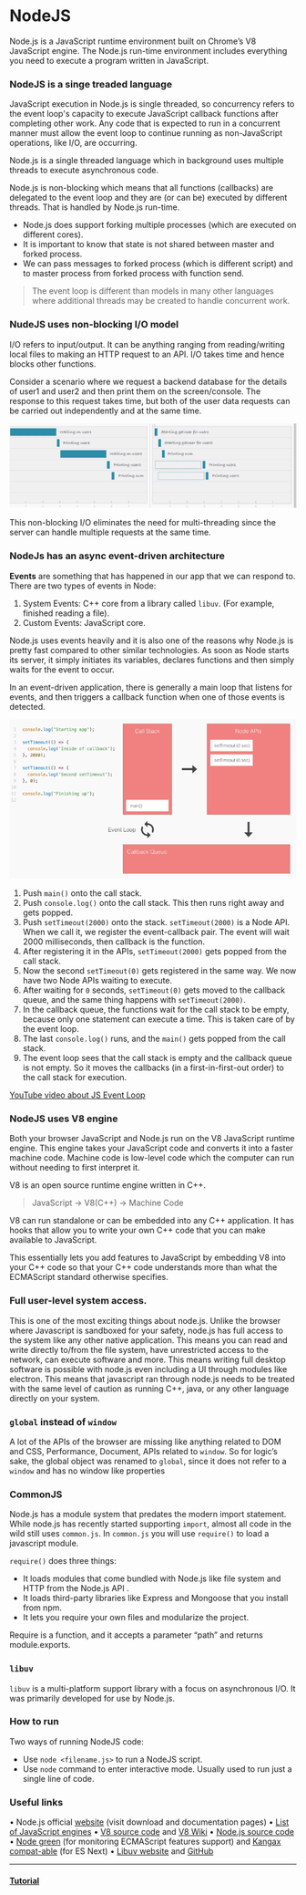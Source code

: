# NodeJS
Node.js is a JavaScript runtime environment built on Chrome’s V8 JavaScript engine. The Node.js run-time environment includes everything you need to execute a program written in JavaScript.

### NodeJS is a singe treaded language
JavaScript execution in Node.js is single threaded, so concurrency refers to the event loop's capacity to execute JavaScript callback functions after completing other work. Any code that is expected to run in a concurrent manner must allow the event loop to continue running as non-JavaScript operations, like I/O, are occurring.

Node.js is a single threaded language which in background uses multiple threads to execute asynchronous code.

Node.js is non-blocking which means that all functions (callbacks) are delegated to the event loop and they are (or can be) executed by different threads. That is handled by Node.js run-time.
* Node.js does support forking multiple processes (which are executed on different cores).
* It is important to know that state is not shared between master and forked process.
* We can pass messages to forked process (which is different script) and to master process from forked process with function send.

> The event loop is different than models in many other languages where additional threads may be created to handle concurrent work.

### NudeJS uses non-blocking I/O model
I/O refers to input/output. It can be anything ranging from reading/writing local files to making an HTTP request to an API. I/O takes time and hence blocks other functions.

Consider a scenario where we request a backend database for the details of user1 and user2 and then print them on the screen/console. The response to this request takes time, but both of the user data requests can be carried out independently and at the same time.

![node-js-bloking-vs-nonblocking-io](../images/node-js-bloking-vs-nonblocking-io.png)

This non-blocking I/O eliminates the need for multi-threading since the server can handle multiple requests at the same time.

### NodeJs has an async event-driven architecture
__Events__ are something that has happened in our app that we can respond to. There are two types of events in Node:
1. System Events: C++ core from a library called `libuv`. (For example, finished reading a file).
2. Custom Events: JavaScript core.

Node.js uses events heavily and it is also one of the reasons why Node.js is pretty fast compared to other similar technologies. As soon as Node starts its server, it simply initiates its variables, declares functions and then simply waits for the event to occur.

In an event-driven application, there is generally a main loop that listens for events, and then triggers a callback function when one of those events is detected.

![event-loop-example](../images/event-loop-example.png)

1. Push `main()` onto the call stack.
2. Push `console.log()` onto the call stack. This then runs right away and gets popped.
3. Push `setTimeout(2000)` onto the stack. `setTimeout(2000)` is a Node API. When we call it, we register the event-callback pair. The event will wait 2000 milliseconds, then callback is the function.
4. After registering it in the APIs, `setTimeout(2000)` gets popped from the call stack.
5. Now the second `setTimeout(0)` gets registered in the same way. We now have two Node APIs waiting to execute.
6. After waiting for `0` seconds, `setTimeout(0)` gets moved to the callback queue, and the same thing happens with `setTimeout(2000)`.
7. In the callback queue, the functions wait for the call stack to be empty, because only one statement can execute a time. This is taken care of by the event loop.
8. The last `console.log()` runs, and the `main()` gets popped from the call stack.
9. The event loop sees that the call stack is empty and the callback queue is not empty. So it moves the callbacks (in a first-in-first-out order) to the call stack for execution.

[YouTube video about JS Event Loop](https://youtu.be/8aGhZQkoFbQ)

### NodeJS uses V8 engine
Both your browser JavaScript and Node.js run on the V8 JavaScript runtime engine. This engine takes your JavaScript code and converts it into a faster machine code. Machine code is low-level code which the computer can run without needing to first interpret it.

V8 is an open source runtime engine written in C++.

> JavaScript -> V8(C++) -> Machine Code

V8 can run standalone or can be embedded into any C++ application. It has hooks that allow you to write your own C++ code that you can make available to JavaScript.

This essentially lets you add features to JavaScript by embedding V8 into your C++ code so that your C++ code understands more than what the ECMAScript standard otherwise specifies.

### Full user-level system access.
This is one of the most exciting things about node.js. Unlike the browser where Javascript is sandboxed for your safety, node.js has full access to the system like any other native application. This means you can read and write directly to/from the file system, have unrestricted access to the network, can execute software and more. This means writing full desktop software is possible with node.js even including a UI through modules like electron. This means that javascript ran through node.js needs to be treated with the same level of caution as running C++, java, or any other language directly on your system.

### `global` instead of `window`
A lot of the APIs of the browser are missing like anything related to DOM and CSS, Performance, Document, APIs related to `window`. So for logic’s sake, the global object was renamed to `global`, since it does not refer to a `window` and has no window like properties

### CommonJS
Node.js has a module system that predates the modern import statement. While node.js has recently started supporting `import`, almost all code in the wild still uses `common.js`. In `common.js` you will use `require()` to load a javascript module.

`require()` does three things:
* It loads modules that come bundled with Node.js like file system and HTTP from the Node.js API .
* It loads third-party libraries like Express and Mongoose that you install from npm.
* It lets you require your own files and modularize the project.

Require is a function, and it accepts a parameter “path” and returns module.exports.

### `libuv`
`libuv` is a multi-platform support library with a focus on asynchronous I/O. It was primarily developed for use by Node.js.

### How to run
Two ways of running NodeJS code:
* Use `node <filename.js>` to run a NodeJS script.
* Use `node` command to enter interactive mode. Usually used to run just a single line of code.

### Useful links
• Node.js official [website](https://kb.epam.com/display/EUXDCC/NodeJS+Mentoring) (visit download and documentation pages)
• [List of JavaScript engines](https://en.wikipedia.org/wiki/List_of_ECMAScript_engines)
• [V8 source code](https://github.com/v8/v8) and [V8 Wiki](https://github.com/v8/v8/wiki)
• [Node.js source code](https://github.com/nodejs/node)
• [Node green](http://node.green/) (for monitoring ECMAScript features support) and [Kangax compat-able](http://kangax.github.io/compat-table/esnext/) (for ES Next)
• [Libuv website](http://libuv.org/) and [GitHub](https://github.com/libuv/libuv)

---

#### [Tutorial](https://www.guru99.com/node-js-tutorial.html)
